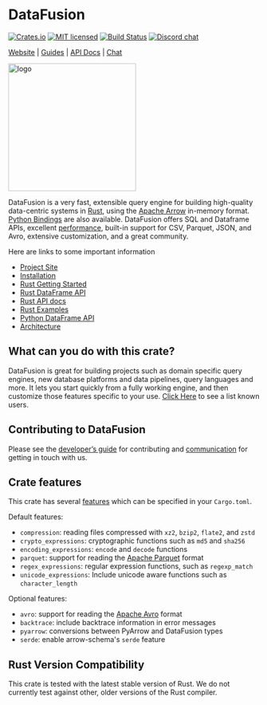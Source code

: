 <!---
  Licensed to the Apache Software Foundation (ASF) under one
  or more contributor license agreements.  See the NOTICE file
  distributed with this work for additional information
  regarding copyright ownership.  The ASF licenses this file
  to you under the Apache License, Version 2.0 (the
  "License"); you may not use this file except in compliance
  with the License.  You may obtain a copy of the License at

    http://www.apache.org/licenses/LICENSE-2.0

  Unless required by applicable law or agreed to in writing,
  software distributed under the License is distributed on an
  "AS IS" BASIS, WITHOUT WARRANTIES OR CONDITIONS OF ANY
  KIND, either express or implied.  See the License for the
  specific language governing permissions and limitations
  under the License.
-->

# DataFusion

[![Crates.io][crates-badge]][crates-url]
[![MIT licensed][mit-badge]][mit-url]
[![Build Status][actions-badge]][actions-url]
[![Discord chat][discord-badge]][discord-url]

[crates-badge]: https://img.shields.io/crates/v/datafusion.svg
[crates-url]: https://crates.io/crates/datafusion
[mit-badge]: https://img.shields.io/badge/license-MIT-blue.svg
[mit-url]: https://github.com/apache/arrow-datafusion/blob/main/LICENSE.txt
[actions-badge]: https://github.com/apache/arrow-datafusion/actions/workflows/rust.yml/badge.svg
[actions-url]: https://github.com/apache/arrow-datafusion/actions?query=branch%3Amain
[discord-badge]: https://img.shields.io/discord/885562378132000778.svg?logo=discord&style=flat-square
[discord-url]: https://discord.com/channels/885562378132000778/885562378132000781

[Website](https://github.com/apache/arrow-datafusion) |
[Guides](https://github.com/apache/arrow-datafusion/tree/main/docs) |
[API Docs](https://docs.rs/datafusion/latest/datafusion/) |
[Chat](https://discord.com/channels/885562378132000778/885562378132000781)

<img src="https://arrow.apache.org/datafusion/_images/DataFusion-Logo-Background-White.png" width="256" alt="logo"/>

DataFusion is a very fast, extensible query engine for building high-quality data-centric systems in
[Rust](http://rustlang.org), using the [Apache Arrow](https://arrow.apache.org)
in-memory format. [Python Bindings](https://github.com/apache/arrow-datafusion-python) are also available. DataFusion offers SQL and Dataframe APIs, excellent [performance](https://benchmark.clickhouse.com/), built-in support for CSV, Parquet, JSON, and Avro, extensive customization, and a great community.

Here are links to some important information

- [Project Site](https://arrow.apache.org/datafusion)
- [Installation](https://arrow.apache.org/datafusion/user-guide/cli.html#installation)
- [Rust Getting Started](https://arrow.apache.org/datafusion/user-guide/example-usage.html)
- [Rust DataFrame API](https://arrow.apache.org/datafusion/user-guide/dataframe.html)
- [Rust API docs](https://docs.rs/datafusion/latest/datafusion)
- [Rust Examples](https://github.com/apache/arrow-datafusion/tree/master/datafusion-examples)
- [Python DataFrame API](https://arrow.apache.org/datafusion-python/)
- [Architecture](https://docs.rs/datafusion/latest/datafusion/index.html#architecture)

## What can you do with this crate?

DataFusion is great for building projects such as domain specific query engines, new database platforms and data pipelines, query languages and more.
It lets you start quickly from a fully working engine, and then customize those features specific to your use. [Click Here](https://arrow.apache.org/datafusion/user-guide/introduction.html#known-users) to see a list known users.

## Contributing to DataFusion

Please see the [developer’s guide] for contributing and [communication] for getting in touch with us.

[developer’s guide]: https://arrow.apache.org/datafusion/contributor-guide/index.html#developer-s-guide
[communication]: https://arrow.apache.org/datafusion/contributor-guide/communication.html

## Crate features

This crate has several [features] which can be specified in your `Cargo.toml`.

[features]: https://doc.rust-lang.org/cargo/reference/features.html

Default features:

- `compression`: reading files compressed with `xz2`, `bzip2`, `flate2`, and `zstd`
- `crypto_expressions`: cryptographic functions such as `md5` and `sha256`
- `encoding_expressions`: `encode` and `decode` functions
- `parquet`: support for reading the [Apache Parquet] format
- `regex_expressions`: regular expression functions, such as `regexp_match`
- `unicode_expressions`: Include unicode aware functions such as `character_length`

Optional features:

- `avro`: support for reading the [Apache Avro] format
- `backtrace`: include backtrace information in error messages
- `pyarrow`: conversions between PyArrow and DataFusion types
- `serde`: enable arrow-schema's `serde` feature

[apache avro]: https://avro.apache.org/
[apache parquet]: https://parquet.apache.org/

## Rust Version Compatibility

This crate is tested with the latest stable version of Rust. We do not currently test against other, older versions of the Rust compiler.
